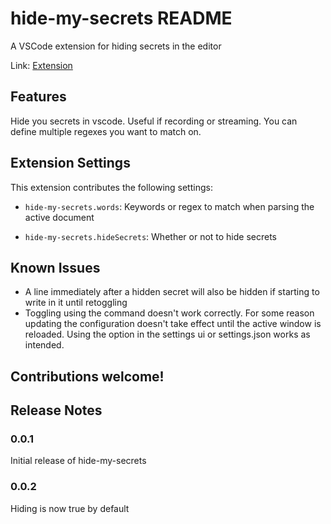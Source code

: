 # hide-my-secrets README

A VSCode extension for hiding secrets in the editor

Link: [Extension](https://marketplace.visualstudio.com/items?itemName=Niclassg.niclassg-hide-my-secrets)

## Features

Hide you secrets in vscode. Useful if recording or streaming. You can define multiple regexes you want to match on.

## Extension Settings

This extension contributes the following settings:

* `hide-my-secrets.words`: Keywords or regex to match when parsing the active document

* `hide-my-secrets.hideSecrets`: Whether or not to hide secrets

## Known Issues

* A line immediately after a hidden secret will also be hidden if starting to write in it until retoggling
* Toggling using the command doesn't work correctly. For some reason updating the configuration doesn't take effect until the active window is reloaded. Using the option in the settings ui or settings.json works as intended.

## Contributions welcome!

## Release Notes

### 0.0.1

Initial release of hide-my-secrets

### 0.0.2

Hiding is now true by default
